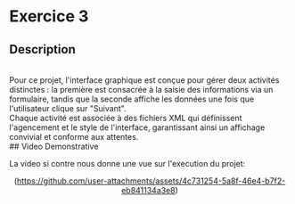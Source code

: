 # Exercice 3

## Description
<br>
Pour ce projet, l'interface graphique est conçue pour gérer deux activités distinctes : la première est consacrée à la saisie des informations via un formulaire, 
tandis que la seconde affiche les données une fois que l'utilisateur clique sur "Suivant". <br>
Chaque activité est associée à des fichiers XML qui définissent l'agencement et le style de l'interface, 
garantissant ainsi un affichage convivial et conforme aux attentes.

<br>
## Video Demonstrative

La video si contre nous donne une vue sur l'execution du projet: 

<div align="center">

(https://github.com/user-attachments/assets/4c731254-5a8f-46e4-b7f2-eb841134a3e8)

</div>
